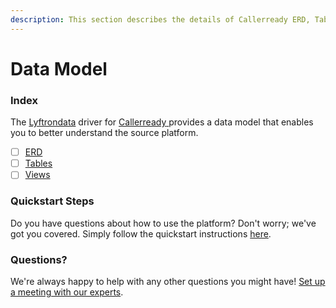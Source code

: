 ```yaml
---
description: This section describes the details of Callerready ERD, Tables, and Views.
---
```


# Data Model

### Index

The  [Lyftrondata](https://www.lyftrondata.com/) driver for [Callerready](https://www.lyftrondata.com/integration/callerready/)[ ](https://www.lyftrondata.com/integration/callerready/)provides a data model that enables you to better understand the source platform.

* [ ] [ERD](../../../marketing-analytics/callerready/data-model/erd.md)
* [ ] [Tables](../../../marketing-analytics/callerready/data-model/tables.md)
* [ ] [Views](../../../marketing-analytics/callerready/data-model/views.md)

### Quickstart Steps

Do you have questions about how to use the platform? Don't worry; we've got you covered. Simply follow the quickstart instructions [here](../../../../quickstart-steps.md).

### Questions? <a href="#questions" id="questions"></a>

We're always happy to help with any other questions you might have! [Set up a meeting with our experts](https://www.lyftrondata.com/book-a-meeting/).

